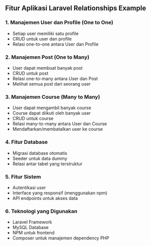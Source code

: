## Fitur Aplikasi Laravel Relationships Example

### 1. Manajemen User dan Profile (One to One)
- Setiap user memiliki satu profile
- CRUD untuk user dan profile
- Relasi one-to-one antara User dan Profile

### 2. Manajemen Post (One to Many) 
- User dapat membuat banyak post
- CRUD untuk post
- Relasi one-to-many antara User dan Post
- Melihat semua post dari seorang user

### 3. Manajemen Course (Many to Many)
- User dapat mengambil banyak course
- Course dapat diikuti oleh banyak user
- CRUD untuk course
- Relasi many-to-many antara User dan Course
- Mendaftarkan/membatalkan user ke course

### 4. Fitur Database
- Migrasi database otomatis
- Seeder untuk data dummy
- Relasi antar tabel yang terstruktur

### 5. Fitur Sistem
- Autentikasi user
- Interface yang responsif (menggunakan npm)
- API endpoints untuk akses data

### 6. Teknologi yang Digunakan
- Laravel Framework
- MySQL Database
- NPM untuk frontend
- Composer untuk manajemen dependency PHP
